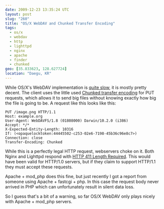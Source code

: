 ```yaml
---
date: 2009-12-23 13:35:24 UTC
layout: post
slug: "260"
title: "OS/X WebDAV and Chunked Transfer Encoding"
tags:
  - os/x
  - webdav
  - http
  - lighttpd
  - nginx
  - apache
  - finder
  - chunked
geo: [35.833623, 128.627724]
location: "Daegu, KR"
---
```

<p>While OS/X's WebDAV implementation is <a href="http://sabre.io/dav/clients/finder/">quite slow</a>, it is mostly pretty decent. The client uses the little used <a href="http://en.wikipedia.org/wiki/Chunked_transfer_encoding">Chunked transfer encoding</a> for PUT requests, which allows it to send big files without knowing exactly how big the file is going to be. A request like this looks like this:</p>

    PUT /image.png HTTP/1.1
    Host: example.org
    User-Agent: WebDAVFS/1.8 (01808000) Darwin/10.2.0 (i386)
    Accept: */*
    X-Expected-Entity-Length: 10316
    If: (<opaquelocktoken:44445502-c253-02e6-7198-45b36c96e8c7>)
    Connection: close
    Transfer-Encoding: Chunked

<p>While this is a perfectly legal HTTP request, webservers choke on it. Both Nginx and Lighttpd respond with <a href="http://www.w3.org/Protocols/rfc2616/rfc2616-sec10.html#sec10.4.12">HTTP 411 Length Required</a>. This would have been valid for HTTP/1.0 servers, but if they claim to support HTTP/1.1 they must accept these requests.</p>

<p>Apache + mod_php does this fine, but just recently I got a report from someone using Apache + fastcgi + php. In this case the request body never arrived in PHP which can unfortunately result in silent data loss.</p>

<p>So I guess that's a bit of a warning, so far OS/X WebDAV only plays nicely with Apache + mod_php servers.</p>
